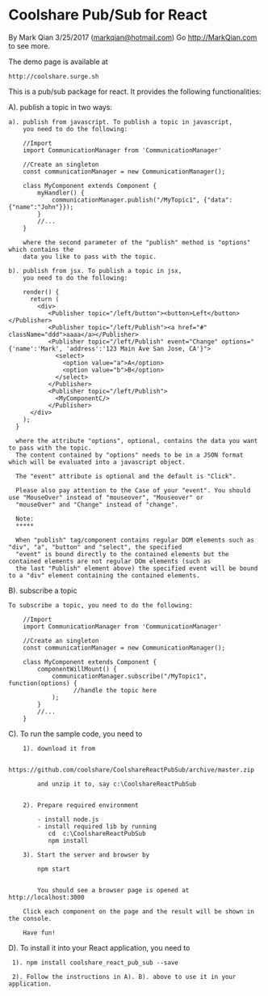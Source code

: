 Coolshare Pub/Sub for React
===========================

By Mark Qian 3/25/2017 (markqian@hotmail.com)
Go http://MarkQian.com to see more.

The demo page is available at

	http://coolshare.surge.sh

This is a pub/sub package for react.
It provides the following functionalities:

 A). publish a topic in two ways:
 
 	a). publish from javascript. To publish a topic in javascript, 
 	    you need to do the following:
 	    
 	    //Import
 	    import CommunicationManager from 'CommunicationManager'
 	    
 	    //Create an singleton
 	    const communicationManager = new CommunicationManager();
 	    
 	    class MyComponent extends Component {
 	    	myHandler() {
	            communicationManager.publish("/MyTopic1", {"data":{"name":"John"}});
	  		}
			//...
 	    }
 	    
 	    where the second parameter of the "publish" method is "options" which contains the 
 	    data you like to pass with the topic.
 	    
 	b). publish from jsx. To publish a topic in jsx, 
 	    you need to do the following:
 	    
 	    render() {
          return (
            <div>
               <Publisher topic="/left/button"><button>Left</button></Publisher>
               <Publisher topic="/left/Publish"><a href="#" className="ddd">aaaa</a></Publisher>
               <Publisher topic="/left/Publish" event="Change" options="{'name':'Mark', 'address':'123 Main Ave San Jose, CA'}">
                 <select>
                   <option value="a">A</option>
                   <option value="b">B</option>
                 </select>
               </Publisher>
          	   <Publisher topic="/left/Publish">
          	     <MyComponentC/>
          	   </Publisher>
          </div>  
        );
      }
      
      where the attribute "options", optional, contains the data you want to pass with the topic.
      The content contained by "options" needs to be in a JSON format which will be evaluated into a javascript object.
      
      The "event" attribute is optional and the default is "Click".
      
      Please also pay attention to the Case of your "event". You should use "MouseOver" instead of "mouseover", "Mouseover" or
      "mouseOver" and "Change" instead of "change".
      
      Note:
      *****
      
      When "publish" tag/component contains regular DOM elements such as "div", "a", "button" and "select", the specified 
      "event" is bound directly to the contained elements but the contained elements are not regular DOm elements (such as
      the last "Publish" element above) the specified event will be bound to a "div" element containing the contained elements.
      
      
        
               
  B). subscribe a topic
  
    To subscribe a topic, you need to do the following:
 	    
 	    //Import
 	    import CommunicationManager from 'CommunicationManager'
 	    
 	    //Create an singleton
 	    const communicationManager = new CommunicationManager();
 	    
 	    class MyComponent extends Component {
 	    	componentWillMount() {
	            communicationManager.subscribe("/MyTopic1", function(options) {
	                  //handle the topic here
	            );
	  		}
			//...
 	    }
  
  C). To run the sample code, you need to 

		1). download it from 
		
		    https://github.com/coolshare/CoolshareReactPubSub/archive/master.zip
		    
		    and unzip it to, say c:\CoolshareReactPubSub
		    
		    
		2). Prepare required environment
		
		    - install node.js
		    - install required lib by running
		       cd  c:\CoolshareReactPubSub
		       npm install
		       
		3). Start the server and browser by
		
		    npm start
		         
		
		    You should see a browser page is opened at http://localhost:3000
		    
		Click each component on the page and the result will be shown in the console.
		
		Have fun!

  D). To install it into your React application, you need to 
  
     1). npm install coolshare_react_pub_sub --save
     
     2). Follow the instructions in A). B). above to use it in your application.
     
     
